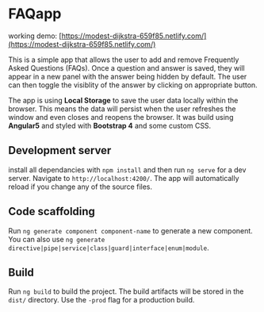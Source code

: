 # FAQapp

working demo: [https://modest-dijkstra-659f85.netlify.com/](https://modest-dijkstra-659f85.netlify.com/)

This is a simple app that allows the user to add and remove Frequently Asked Questions (FAQs). Once a question and answer is saved, they will appear in a new panel with the answer being hidden by default. The user can then toggle the visiblity of the answer by clicking on appropriate button.

The app is using **Local Storage** to save the user data locally within the browser. This means the data will persist when the user refreshes the window and even closes and reopens the browser. It was build using **Angular5** and styled with **Bootstrap 4** and some custom CSS.

## Development server

install all dependancies with `npm install` and then run `ng serve` for a dev server. Navigate to `http://localhost:4200/`. The app will automatically reload if you change any of the source files.

## Code scaffolding

Run `ng generate component component-name` to generate a new component. You can also use `ng generate directive|pipe|service|class|guard|interface|enum|module`.

## Build

Run `ng build` to build the project. The build artifacts will be stored in the `dist/` directory. Use the `-prod` flag for a production build.
